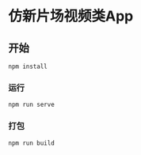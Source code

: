 # 仿新片场视频类App

## 开始
```
npm install
```

### 运行
```
npm run serve
```

### 打包
```
npm run build
```
